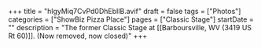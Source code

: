 +++
title = "hlgyMiq7CvPd0DhEbIlB.avif"
draft = false
tags = ["Photos"]
categories = ["ShowBiz Pizza Place"]
pages = ["Classic Stage"]
startDate = ""
description = "The former Classic Stage at [[Barboursville, WV (3419 US Rt 60)]]. (Now removed, now closed)"
+++
